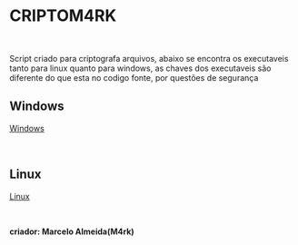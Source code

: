 <h1>CRIPTOM4RK</h1>
<br>
<p>Script criado para criptografa arquivos, abaixo se encontra os executaveis tanto para linux quanto para windows, as chaves dos executaveis são diferente do que esta no codigo fonte, por questões de segurança</p>
<h2>Windows</h2>
<p><a href="https://drive.google.com/open?id=1M1SyZv-FGinQ2KJl-_aeb1_2cSt5Ne4_">Windows</a></p>
<br>
<h2>Linux</h2>
<p><a href="https://drive.google.com/open?id=1vk_3rd0pgEQWyLgNTWqzucIiQ-1wJ42Z">Linux</a></p>
<br>

<p><b>criador: Marcelo Almeida(M4rk)</b></p>


